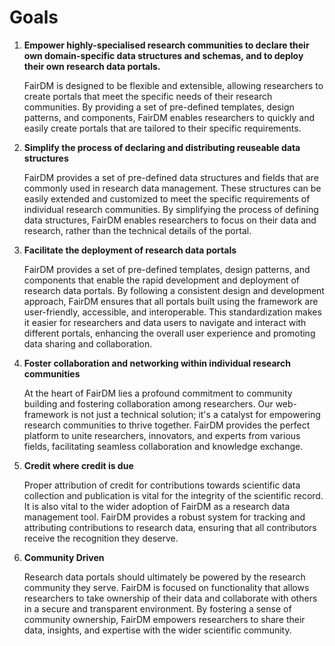 # Goals

1. **Empower highly-specialised research communities to declare their own domain-specific data structures and schemas, and to deploy their own research data portals.**

   FairDM is designed to be flexible and extensible, allowing researchers to create portals that meet the specific needs of their research communities. By providing a set of pre-defined templates, design patterns, and components, FairDM enables researchers to quickly and easily create portals that are tailored to their specific requirements.

2. **Simplify the process of declaring and distributing reuseable data structures**

   FairDM provides a set of pre-defined data structures and fields that are commonly used in research data management. These structures can be easily extended and customized to meet the specific requirements of individual research communities. By simplifying the process of defining data structures, FairDM enables researchers to focus on their data and research, rather than the technical details of the portal.

3. **Facilitate the deployment of research data portals**

   FairDM provides a set of pre-defined templates, design patterns, and components that enable the rapid development and deployment of research data portals. By following a consistent design and development approach, FairDM ensures that all portals built using the framework are user-friendly, accessible, and interoperable. This standardization makes it easier for researchers and data users to navigate and interact with different portals, enhancing the overall user experience and promoting data sharing and collaboration.

4. **Foster collaboration and networking within individual research communities**

   At the heart of FairDM lies a profound commitment to community building and fostering collaboration among researchers. Our web-framework is not just a technical solution; it's a catalyst for empowering research communities to thrive together. FairDM provides the perfect platform to unite researchers, innovators, and experts from various fields, facilitating seamless collaboration and knowledge exchange.

5. **Credit where credit is due**

   Proper attribution of credit for contributions towards scientific data collection and publication is vital for the integrity of the scientific record. It is also vital to the wider adoption of FairDM as a research data management tool. FairDM provides a robust system for tracking and attributing contributions to research data, ensuring that all contributors receive the recognition they deserve. 

6. **Community Driven**

   Research data portals should ultimately be powered by the research community they serve. FairDM is focused on functionality that allows researchers to take ownership of their data and collaborate with others in a secure and transparent environment. By fostering a sense of community ownership, FairDM empowers researchers to share their data, insights, and expertise with the wider scientific community.